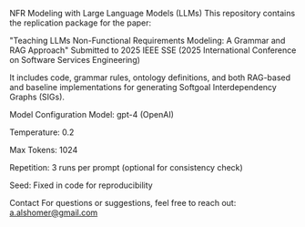 NFR Modeling with Large Language Models (LLMs)
This repository contains the replication package for the paper:

"Teaching LLMs Non-Functional Requirements Modeling: A Grammar and RAG Approach"
Submitted to 2025 IEEE SSE (2025 International Conference on Software Services Engineering)


It includes code, grammar rules, ontology definitions, and both RAG-based and baseline implementations for generating Softgoal Interdependency Graphs (SIGs).




Model Configuration
Model: gpt-4 (OpenAI)

Temperature: 0.2

Max Tokens: 1024

Repetition: 3 runs per prompt (optional for consistency check)

Seed: Fixed in code for reproducibility

Contact
For questions or suggestions, feel free to reach out:
a.alshomer@gmail.com
